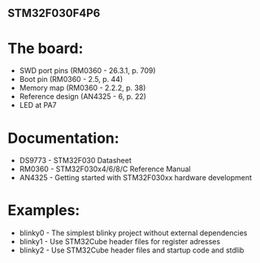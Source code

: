 STM32F030F4P6
-------------

The board:
==========

 * SWD port pins (RM0360 - 26.3.1, p. 709)
 * Boot pin (RM0360 - 2.5, p. 44)
 * Memory map (RM0360 - 2.2.2, p. 38)
 * Reference design (AN4325 - 6, p. 22)
 * LED at PA7

Documentation:
==============

 * DS9773 - STM32F030 Datasheet
 * RM0360 - STM32F030x4/6/8/C Reference Manual
 * AN4325 - Getting started with STM32F030xx hardware development

Examples:
=========

 * blinky0 - The simplest blinky project without external dependencies
 * blinky1 - Use STM32Cube header files for register adresses
 * blinky2 - Use STM32Cube header files and startup code and stdlib
